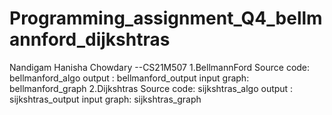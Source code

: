 # Programming_assignment_Q4_bellmannford_dijkshtras
Nandigam Hanisha Chowdary --CS21M507
1.BellmannFord
  Source code: bellmanford_algo
  output     : bellmanford_output
  input graph: bellmanford_graph
2.Dijkshtras
  Source code: sijkshtras_algo
  output     : sijkshtras_output
  input graph: sijkshtras_graph
